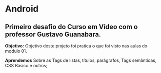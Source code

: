 # Android
## Primeiro desafio do Curso em Vídeo com o professor Gustavo Guanabara.

**Objetivo:** Objetivo deste projeto foi pratica o que foi visto nas aulas do modulo 01. 

**Aprendemos** Sobre as Tags de listas, títulos, parágrafos, Tags semânticas, CSS Básico e outros;
